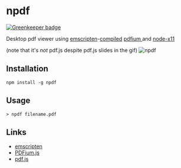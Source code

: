# npdf

[![Greenkeeper badge](https://badges.greenkeeper.io/sidorares/npdf.svg)](https://greenkeeper.io/)

Desktop pdf viewer using [emscripten](https://github.com/kripken/emscripten)-[compiled](https://github.com/coolwanglu/PDFium.js) [pdfium
](https://code.google.com/p/pdfium/) and [node-x11](https://github.com/sidorares/node-x11)

(note that it's _not_ pdf.js despite pdf.js slides in the gif)
![npdf](https://cloud.githubusercontent.com/assets/173025/3653617/46235b06-1157-11e4-8af4-714b33c9a0d9.gif)

## Installation
```
npm install -g npdf
```
## Usage
```
> npdf filename.pdf
```

## Links
 - [emscripten](https://github.com/kripken/emscripten)
 - [PDFium.js](https://github.com/coolwanglu/PDFium.js)
 - [pdf.js](https://github.com/mozilla/pdf.js/)
